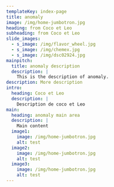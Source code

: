 ```yaml
---
templateKey: index-page
title: anomaly
image: /img/home-jumbotron.jpg
heading: from Coco et Leo
subheading: from Coco et Leo
slide_images:
  - s_image: /img/flavor_wheel.jpg
  - s_image: /img/chemex.jpg
  - s_image: /img/dsc02924.jpg
mainpitch:
  title: anomaly description
  description: |
    This is the description of anomaly.
description: More description
intro:
  heading: Coco et Leo
  description: |
    Description de coco et Leo
main:
  heading: anomaly main area
  description: |
    Main content
  image1:
    image: /img/home-jumbotron.jpg
    alt: test
  image2:
    image: /img/home-jumbotron.jpg
    alt: test
  image3:
    image: /img/home-jumbotron.jpg
    alt: test
---
```

